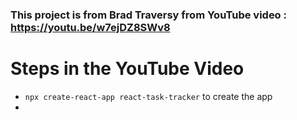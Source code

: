 ### This project is from Brad Traversy from YouTube video : https://youtu.be/w7ejDZ8SWv8

# Steps in the YouTube Video

- `npx create-react-app react-task-tracker` to create the app
-

